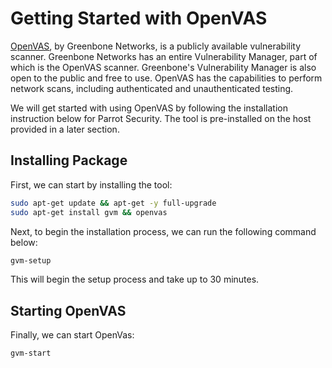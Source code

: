 # Getting Started with OpenVAS

[OpenVAS](https://openvas.org/), by Greenbone Networks, is a publicly available vulnerability scanner. Greenbone Networks has an entire Vulnerability Manager, part of which is the OpenVAS scanner. Greenbone's Vulnerability Manager is also open to the public and free to use. OpenVAS has the capabilities to perform network scans, including authenticated and unauthenticated testing.

We will get started with using OpenVAS by following the installation instruction below for Parrot Security. The tool is pre-installed on the host provided in a later section.

## Installing Package

First, we can start by installing the tool:

```bash
sudo apt-get update && apt-get -y full-upgrade
sudo apt-get install gvm && openvas
```

Next, to begin the installation process, we can run the following command below:

```bash
gvm-setup
```

This will begin the setup process and take up to 30 minutes.

## Starting OpenVAS

Finally, we can start OpenVas:

```bash
gvm-start
```

